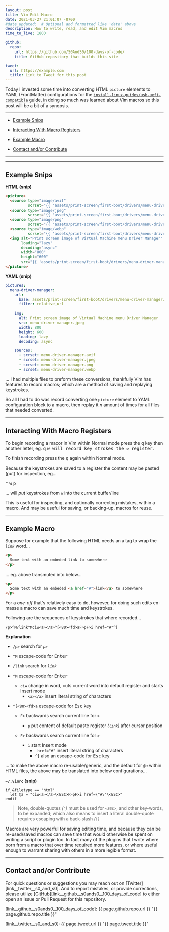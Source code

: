```yaml
---
layout: post
title: Vim Edit Macro
date: 2021-03-27 21:01:07 -0700
#date_updated:  # Optional and formatted like 'date' above
description: How to write, read, and edit Vim macros
time_to_live: 1800

github:
  repo:
    url: https://github.com/S0AndS0/100-days-of-code/
    title: GitHub repository that builds this site

tweet:
  url: https://example.com
  title: Link to Tweet for this post
---
```




Today I invested some time into converting HTML `picture` elements to YAML (FrontMatter) configurations for the [`install-linux-guides/usb-uefi-compatible`][link__install_linux_guides__usb_uefi_commpatible] guide, in doing so much was learned about Vim macros so this post will be a bit of a synopsis.


---


- [Example Snips][heading__example_snips]

- [Interacting With Macro Registers][heading__interacting_with_macro_registers]

- [Example Macro][heading__example_macro]

- [Contact and/or Contribute][heading__contact_andor_contribute]


---


______



## Example Snips
[heading__example_snips]: #example-snips


**HTML (snip)**


```html
<picture>
  <source type="image/avif"
          scrset="{{ 'assets/print-screen/first-boot/drivers/menu-driver-manager/menu-driver-manager.avif' | absolute_url }}" />
  <source type="image/jpeg"
          scrset="{{ 'assets/print-screen/first-boot/drivers/menu-driver-manager/menu-driver-manager.jpeg' | absolute_url }}" />
  <source type="image/png"
          scrset="{{ 'assets/print-screen/first-boot/drivers/menu-driver-manager/menu-driver-manager.png' | absolute_url }}" />
  <source type="image/webp"
          scrset="{{ 'assets/print-screen/first-boot/drivers/menu-driver-manager/menu-driver-manager.webp' | absolute_url }}" />
  <img alt="Print screen image of Virtual Machine menu Driver Manager"
       loading="lazy"
       decoding="async"
       width="800"
       height="600"
       src="{{ 'assets/print-screen/first-boot/drivers/menu-driver-manager/menu-driver-manager.jpeg' | absolute_url }}" />
</picture>
```


**YAML (snip)**


```yaml
pictures:
  menu-driver-manager:
    url:
      base: assets/print-screen/first-boot/drivers/menu-driver-manager/
      filter: relative_url

    img:
      alt: Print screen image of Virtual Machine menu Driver Manager
      src: menu-driver-manager.jpeg
      width: 800
      height: 600
      loading: lazy
      decoding: async

    sources:
      - scrset: menu-driver-manager.avif
      - scrset: menu-driver-manager.jpeg
      - scrset: menu-driver-manager.png
      - scrset: menu-driver-manager.webp
```


... I had multiple files to preform these conversions, thankfully Vim has features to record macros; which are a method of saving and replaying keystrokes.


So all I had to do was record converting one `picture` element to YAML configuration block to a macro, then replay it _n_ amount of times for all files that needed converted.


______


## Interacting With Macro Registers
[heading__interacting_with_macro_registers]: #interacting-with-macro-registers


To begin recording a macor in Vim within Normal mode press the <kbd>q</kbd> key then another letter, eg. <kbd>q</kbd> <kbd>w</kdb> will record key strokes the _`w`_ register.


To finish recording press the <kbd>q</kbd> again within Normal mode.


Because the keystrokes are saved to a register the content may be pasted (put) for inspection, eg...


<kbd>"</kbd> <kbd>w</kbd> <kbd>p</kbd>


... will _put_ keystrokes from _`w`_ into the current buffer/line


This is useful for inspecting, and optionally correcting mistakes, within a macro. And may be useful for saving, or backing-up, macros for reuse.


______



## Example Macro
[heading__example_macro]: #example-macro


Suppose for example that the following HTML needs an _`a`_ tag to wrap the _`link`_ word...


```html
<p>
  Some text with an embeded link to somewhere
</p>
```


... eg. above transmuted into below...


```html
<p>
  Some text with an embeded <a href="#">link</a> to somewhere
</p>
```


For a _one-off_ that's relatively easy to do, however, for doing such edits en-masse a macro can save much time and keystrokes.


Following are the sequences of keystrokes that where recorded...


```
/p>^M/link^Mciw<a></a>^[<80><fd>aF>pF>i href="#"^[
```


**Explanation**


- `/p>` search for _`p>`_
- `^M` escape-code for <kbd>Enter</kdb>

- `/link` search for _`link`_
- `^M` escape-code for <kbd>Enter</kdb>
  - `ciw` change in word, cuts current word into default register and starts Insert mode
    - `<a></a>` insert literal string of characters

- `^[<80><fd>a` escape-code for <kbd>Esc</kbd> key
  - `F>` backwards search current line for _`>`_
    - `p` put content of default paste register _(`link`)_ after cursor position

  - `F>` backwards search current line for _`>`_
    - `i` start Insert mode
      - ` href="#"` insert literal string of characters
      - `^[` also an escape-code for <kbd>Esc</kbd> key


... to make the above macro re-usable/generic, and the default for _`@a`_ within HTML files, the above may be translated into below configurations...


**`~/.vimrc` (snip)**


```vim
if &filetype == 'html'
  let @a = "ciw<a></a>\<ESC>F>pF>i href=\"#\"\<ESC>"
endif
```


> Note, double-quotes _(`"`)_ must be used for _`<ESC>`_, and other key-words, to be expanded; which also means to insert a literal double-quote requires escaping with a back-slash _(`\`)_


Macros are very powerful for saving editing time, and because they can be re-used/saved macros can save time that would otherwise be spent on writing a script or plugin too. In fact many of the plugins that I write where born from a macro that over time required more features, or where useful enough to warrant sharing with others in a more legible format.


______



## Contact and/or Contribute
[heading__contact_andor_contribute]: #contact-andor-contribute


For quick questions or suggestions you may reach out on [Twitter][link__twitter__s0_and_s0]. And to report mistakes, or provide corrections, please utilize [GitHub][link__github__s0ands0__100_days_of_code] to either open an Issue or Pull Request for this repository.



[link__github__s0ands0__100_days_of_code]: {{ page.github.repo.url }} "{{ page.github.repo.title }}"

[link__twitter__s0_and_s0]: {{ page.tweet.url }} "{{ page.tweet.title }}"

[link__install_linux_guides__usb_uefi_commpatible]: https://github.com/install-linux-guides/usb-uefi-compatible

